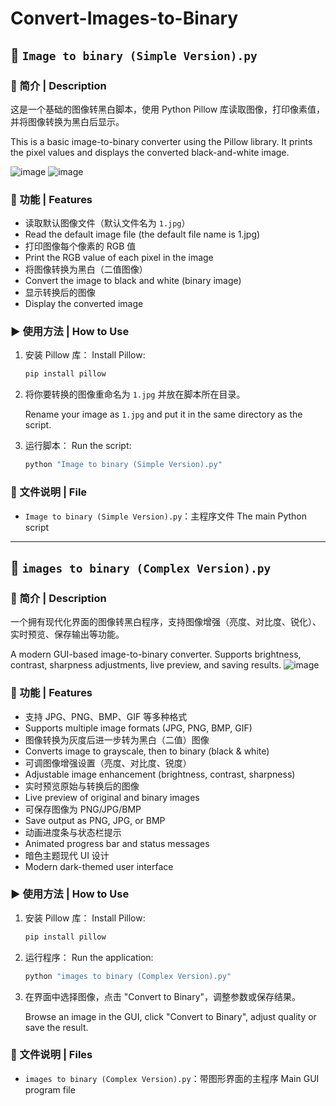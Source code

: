 # Convert-Images-to-Binary

## 🧾 `Image to binary (Simple Version).py`

### 📌 简介 | Description

这是一个基础的图像转黑白脚本，使用 Python Pillow 库读取图像，打印像素值，并将图像转换为黑白后显示。

This is a basic image-to-binary converter using the Pillow library. It prints the pixel values and displays the converted black-and-white image.

![image](https://github.com/user-attachments/assets/aa2b3efe-1009-4fec-ba84-4bdbfe74ffa4)
![image](https://github.com/user-attachments/assets/4babf00a-456a-4cef-a97a-73c3dcd53497)

### 🚀 功能 | Features

* 读取默认图像文件（默认文件名为 `1.jpg`）
* Read the default image file (the default file name is 1.jpg)
* 打印图像每个像素的 RGB 值
* Print the RGB value of each pixel in the image
* 将图像转换为黑白（二值图像）
* Convert the image to black and white (binary image)
* 显示转换后的图像
* Display the converted image

### ▶️ 使用方法 | How to Use

1. 安装 Pillow 库：
   Install Pillow:

   ```bash
   pip install pillow
   ```

2. 将你要转换的图像重命名为 `1.jpg` 并放在脚本所在目录。

   Rename your image as `1.jpg` and put it in the same directory as the script.

4. 运行脚本：
   Run the script:

   ```bash
   python "Image to binary (Simple Version).py"
   ```

### 📁 文件说明 | File

* `Image to binary (Simple Version).py`：主程序文件
  The main Python script

---

## 🧾 `images to binary (Complex Version).py`

### 📌 简介 | Description

一个拥有现代化界面的图像转黑白程序，支持图像增强（亮度、对比度、锐化）、实时预览、保存输出等功能。

A modern GUI-based image-to-binary converter. Supports brightness, contrast, sharpness adjustments, live preview, and saving results.
![image](https://github.com/user-attachments/assets/de3d3f22-7f9c-4152-a416-5a8b34a2a3aa)

### 🚀 功能 | Features

* 支持 JPG、PNG、BMP、GIF 等多种格式
* Supports multiple image formats (JPG, PNG, BMP, GIF)
* 图像转换为灰度后进一步转为黑白（二值）图像
* Converts image to grayscale, then to binary (black & white)
* 可调图像增强设置（亮度、对比度、锐度）
* Adjustable image enhancement (brightness, contrast, sharpness)
* 实时预览原始与转换后的图像
* Live preview of original and binary images
* 可保存图像为 PNG/JPG/BMP
* Save output as PNG, JPG, or BMP
* 动画进度条与状态栏提示
* Animated progress bar and status messages
* 暗色主题现代 UI 设计
* Modern dark-themed user interface

### ▶️ 使用方法 | How to Use

1. 安装 Pillow 库：
   Install Pillow:

   ```bash
   pip install pillow
   ```

2. 运行程序：
   Run the application:

   ```bash
   python "images to binary (Complex Version).py"
   ```

3. 在界面中选择图像，点击 "Convert to Binary"，调整参数或保存结果。

   Browse an image in the GUI, click "Convert to Binary", adjust quality or save the result.

### 📁 文件说明 | Files

* `images to binary (Complex Version).py`：带图形界面的主程序
  Main GUI program file
